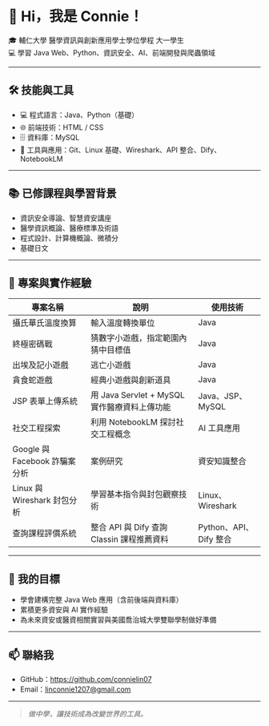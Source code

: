 # 👋 Hi，我是 Connie！

🎓 輔仁大學 醫學資訊與創新應用學士學位學程 大一學生  
💻 學習 Java Web、Python、資訊安全、AI、前端開發與爬蟲領域

---

## 🛠 技能與工具

- 💻 程式語言：Java、Python（基礎）
- 🌐 前端技術：HTML / CSS
- 🗄 資料庫：MySQL
- 🔧 工具與應用：Git、Linux 基礎、Wireshark、API 整合、Dify、NotebookLM

---

## 📚 已修課程與學習背景

- 資訊安全導論、智慧資安講座
- 醫學資訊概論、醫療標準及術語
- 程式設計、計算機概論、微積分
- 基礎日文

---

## 🧪 專案與實作經驗

| 專案名稱 | 說明 | 使用技術 |
|----------|------|----------|
| 攝氏華氏溫度換算 | 輸入溫度轉換單位 | Java |
| 終極密碼戰 | 猜數字小遊戲，指定範圍內猜中目標值 | Java |
| 出埃及記小遊戲 | 逃亡小遊戲 | Java |
| 貪食蛇遊戲 | 經典小遊戲與創新道具 | Java |
| JSP 表單上傳系統 | 用 Java Servlet + MySQL 實作醫療資料上傳功能 | Java、JSP、MySQL |
| 社交工程探索 | 利用 NotebookLM 探討社交工程概念 | AI 工具應用 |
| Google 與 Facebook 詐騙案分析 | 案例研究 | 資安知識整合 |
| Linux 與 Wireshark 封包分析 | 學習基本指令與封包觀察技術 | Linux、Wireshark |
| 查詢課程評價系統 | 整合 API 與 Dify 查詢 Classin 課程推薦資料 | Python、API、Dify 整合 |

---

## 🎯 我的目標

- 學會建構完整 Java Web 應用（含前後端與資料庫）
- 累積更多資安與 AI 實作經驗
- 為未來資安或醫資相關實習與美國喬治城大學雙聯學制做好準備

---

## 📫 聯絡我

- GitHub：https://github.com/connielin07
- Email：linconnie1207@gmail.com

---

> *做中學，讓技術成為改變世界的工具。*
